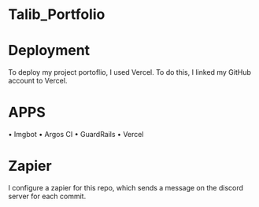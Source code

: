 # Talib_Portfolio


# Deployment
To deploy my project portoflio, I used Vercel. 
To do this, I linked my GitHub account to Vercel.

# APPS
• Imgbot
• Argos CI
• GuardRails
• Vercel

# Zapier
I configure a zapier for this repo, which sends a message on the discord server for each commit.
